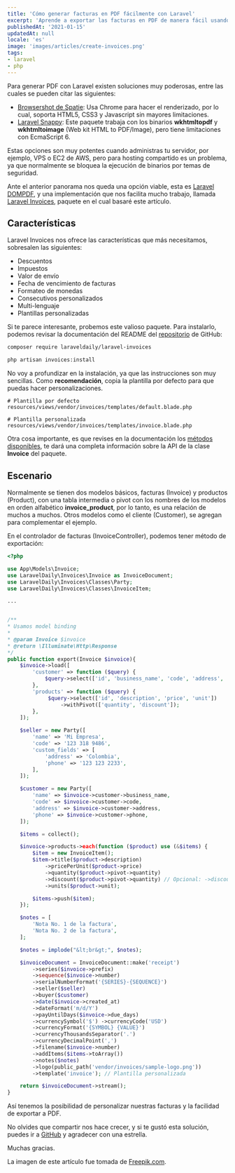 ```yaml
---
title: 'Cómo generar facturas en PDF fácilmente con Laravel'
excerpt: 'Aprende a exportar las facturas en PDF de manera fácil usando Laravel PHP, DOMPDF y la implementación Laravel Invoices.'
publishedAt: '2021-01-15'
updatedAt: null
locale: 'es'
image: 'images/articles/create-invoices.png'
tags:
- laravel
- php
---
```


Para generar PDF con Laravel existen soluciones muy poderosas, entre las cuales se pueden citar las siguientes:

* [Browsershot de Spatie](https://github.com/spatie/browsershot): Usa Chrome para hacer el renderizado, por lo cual, soporta HTML5, CSS3 y Javascript sin mayores limitaciones.
* [Laravel Snappy](https://github.com/barryvdh/laravel-snappy): Este paquete trabaja con los binarios **wkhtmltopdf** y **wkhtmltoimage** (Web kit HTML to PDF/Image), pero tiene limitaciones con EcmaScript 6.

Estas opciones son muy potentes cuando administras tu servidor, por ejemplo, VPS o EC2 de AWS, pero para hosting compartido es un problema, ya que normalmente se bloquea la ejecución de binarios por temas de seguridad.

Ante el anterior panorama nos queda una opción viable, esta es [Laravel DOMPDF](https://github.com/barryvdh/laravel-dompdf), y una implementación que nos facilita mucho trabajo, llamada [Laravel Invoices](https://github.com/LaravelDaily/laravel-invoices), paquete en el cual basaré este artículo.


## Características

Laravel Invoices nos ofrece las características que más necesitamos, sobresalen las siguientes:

* Descuentos
* Impuestos
* Valor de envío
* Fecha de vencimiento de facturas
* Formateo de monedas
* Consecutivos personalizados
* Multi-lenguaje
* Plantillas personalizadas

Si te parece interesante, probemos este valioso paquete. Para instalarlo, podemos revisar la documentación del README del [repositorio](https://github.com/LaravelDaily/laravel-invoices) de GitHub:

```bash
composer require laraveldaily/laravel-invoices

php artisan invoices:install
```

No voy a profundizar en la instalación, ya que las instrucciones son muy sencillas. Como **recomendación**, copia la plantilla por defecto para que puedas hacer personalizaciones.

```
# Plantilla por defecto
resources/views/vendor/invoices/templates/default.blade.php

# Plantilla personalizada
resources/views/vendor/invoices/templates/invoice.blade.php
```

Otra cosa importante, es que revises en la documentación los [métodos disponibles](https://github.com/LaravelDaily/laravel-invoices#available-methods), te dará una completa información sobre la API de la clase **Invoice** del paquete.

## Escenario

Normalmente se tienen dos modelos básicos, facturas (Invoice) y productos (Product), con una tabla intermedia o pivot con los nombres de los modelos en orden alfabético **invoice_product**, por lo tanto, es una relación de muchos a muchos. Otros modelos como el cliente (Customer), se agregan para complementar el ejemplo.

En el controlador de facturas (InvoiceController), podemos tener método de exportación:

```php
<?php

use App\Models\Invoice;
use LaravelDaily\Invoices\Invoice as InvoiceDocument;
use LaravelDaily\Invoices\Classes\Party;
use LaravelDaily\Invoices\Classes\InvoiceItem;

...


/** 
* Usamos model binding 
* 
* @param Invoice $invoice
* @return \Illuminate\Http\Response
*/
public function export(Invoice $invoice){
    $invoice->load([
        'customer' => function ($query) {
            $query->select(['id', 'business_name', 'code', 'address', 'phone']); 
        },
        'products' => function ($query) {
             $query->select(['id', 'description', 'price', 'unit'])
                 ->withPivot(['quantity', 'discount']);
        },
    ]);

    $seller = new Party([
        'name' => 'Mi Empresa',
        'code' => '123 318 9486',
        'custom_fields' => [
            'address' => 'Colombia',
            'phone' => '123 123 2233',
        ],
    ]);

    $customer = new Party([
        'name' => $invoice->customer->business_name,
        'code' => $invoice->customer->code,
        'address' => $invoice->customer->address,
        'phone' => $invoice->customer->phone,
    ]);

    $items = collect();

    $invoice->products->each(function ($product) use (&$items) {
        $item = new InvoiceItem();
        $item->title($product->description)
            ->pricePerUnit($product->price)
            ->quantity($product->pivot->quantity)
            ->discount($product->pivot->quantity) // Opcional: ->discountByPercent(9)
            ->units($product->unit);

        $items->push($item);
    });

    $notes = [
        'Nota No. 1 de la factura',
        'Nota No. 2 de la factura',
    ];

    $notes = implode("&lt;br&gt;", $notes);

    $invoiceDocument = InvoiceDocument::make('receipt')
        ->series($invoice->prefix)
        ->sequence($invoice->number)
        ->serialNumberFormat('{SERIES}-{SEQUENCE}')
        ->seller($seller)
        ->buyer($customer)
        ->date($invoice->created_at)
        ->dateFormat('m/d/Y')
        ->payUntilDays($invoice->due_days)
        ->currencySymbol('$') ->currencyCode('USD')
        ->currencyFormat('{SYMBOL} {VALUE}')
        ->currencyThousandsSeparator('.')
        ->currencyDecimalPoint(',')
        ->filename($invoice->number)
        ->addItems($items->toArray())
        ->notes($notes)
        ->logo(public_path('vendor/invoices/sample-logo.png'))
        ->template('invoice'); // Plantilla personalizada

    return $invoiceDocument->stream();
}
```

Así tenemos la posibilidad de personalizar nuestras facturas y la facilidad de exportar a PDF.

No olvides que compartir nos hace crecer, y si te gustó esta solución, puedes ir a [GitHub](https://github.com/LaravelDaily/laravel-invoices) y agradecer con una estrella.

Muchas gracias.

La imagen de este artículo fue tomada de [Freepik.com](https://www.freepik.com/vectors/business).